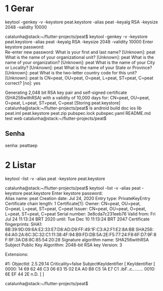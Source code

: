 # 1 Gerar
keytool -genkey -v -keystore peat.keystore -alias peat -keyalg RSA -keysize 2048 -validity 10000

catalunha@stack:~/flutter-projects/peat$ keytool -genkey -v -keystore peat.keystore -alias peat -keyalg RSA -keysize 2048 -validity 10000
Enter keystore password:  
Re-enter new password: 
What is your first and last name?
  [Unknown]:  peat
What is the name of your organizational unit?
  [Unknown]:  peat
What is the name of your organization?
  [Unknown]:  peat
What is the name of your City or Locality?
  [Unknown]:  peat
What is the name of your State or Province?
  [Unknown]:  peat
What is the two-letter country code for this unit?
  [Unknown]:  peat
Is CN=peat, OU=peat, O=peat, L=peat, ST=peat, C=peat correct?
  [no]:  yes

Generating 2,048 bit RSA key pair and self-signed certificate (SHA256withRSA) with a validity of 10,000 days
	for: CN=peat, OU=peat, O=peat, L=peat, ST=peat, C=peat
[Storing peat.keystore]
catalunha@stack:~/flutter-projects/peat$ ls
android  build  doc  ios  lib  peat.iml  peat.keystore  peat.zip  pubspec.lock  pubspec.yaml  README.md  test  web
catalunha@stack:~/flutter-projects/peat$ 

## Senha
senha: peattaep

# 2 Listar

keytool -list -v -alias peat -keystore peat.keystore

catalunha@stack:~/flutter-projects/peat$ keytool -list -v -alias peat -keystore peat.keystore
Enter keystore password:  
Alias name: peat
Creation date: Jul 24, 2020
Entry type: PrivateKeyEntry
Certificate chain length: 1
Certificate[1]:
Owner: CN=peat, OU=peat, O=peat, L=peat, ST=peat, C=peat
Issuer: CN=peat, OU=peat, O=peat, L=peat, ST=peat, C=peat
Serial number: 3e8cda7c231eeb76
Valid from: Fri Jul 24 11:13:24 BRT 2020 until: Tue Dec 10 11:13:24 BRT 2047
Certificate fingerprints:
	 SHA1: 8B:39:9D:09:6A:E2:33:E7:D8:AD:D9:FF:49:1F:C3:A2:F1:E2:8A:BB
	 SHA256: 64:A0:2A:6C:3C:32:C1:11:38:4F:94:B9:FD:DB:5A:2E:F5:77:24:F8:6F:D7:9F:8F:9F:3A:D8:8C:85:54:20:28
Signature algorithm name: SHA256withRSA
Subject Public Key Algorithm: 2048-bit RSA key
Version: 3

Extensions: 

#1: ObjectId: 2.5.29.14 Criticality=false
SubjectKeyIdentifier [
KeyIdentifier [
0000: 14 69 62 46 C3 06 63 15   02 EA A0 B8 C5 1A E7 C1  .ibF..c.........
0010: 6E EF 44 2E                                        n.D.
]
]

catalunha@stack:~/flutter-projects/peat$ 

